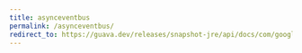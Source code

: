 ```yaml
---
title: asynceventbus
permalink: /asynceventbus/
redirect_to: https://guava.dev/releases/snapshot-jre/api/docs/com/google/common/eventbus/AsyncEventBus.html
---
```

